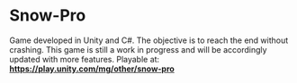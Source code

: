 # Snow-Pro
Game developed in Unity and C#. The objective is to reach the end without crashing.
This game is still a work in progress and will be accordingly updated with more features.
Playable at:
**https://play.unity.com/mg/other/snow-pro**
